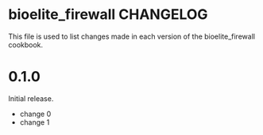 # bioelite_firewall CHANGELOG

This file is used to list changes made in each version of the bioelite_firewall cookbook.

# 0.1.0

Initial release.

- change 0
- change 1

